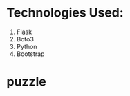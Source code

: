 
# Technologies Used:
1. Flask <br />
2. Boto3 <br />
3. Python <br />
4. Bootstrap <br />


# puzzle
